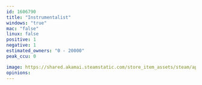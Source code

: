 ```yaml
---
id: 1606790
title: "Instrumentalist"
windows: "true"
mac: "false"
linux: false
positive: 1
negative: 1
estimated_owners: "0 - 20000"
peak_ccu: 0

image: https://shared.akamai.steamstatic.com/store_item_assets/steam/apps/1606790/header.jpg?t=1678834118
opinions:
---
```

